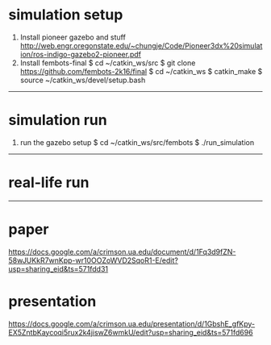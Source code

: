 # simulation setup

1. Install pioneer gazebo and stuff
    http://web.engr.oregonstate.edu/~chungje/Code/Pioneer3dx%20simulation/ros-indigo-gazebo2-pioneer.pdf
2. Install fembots-final
    $ cd ~/catkin_ws/src
    $ git clone https://github.com/fembots-2k16/final
    $ cd ~/catkin_ws
    $ catkin_make
    $ source ~/catkin_ws/devel/setup.bash

--------------------------------------------------------------------------------

# simulation run

1. run the gazebo setup
    $ cd ~/catkin_ws/src/fembots
    $ ./run_simulation

--------------------------------------------------------------------------------

# real-life run

--------------------------------------------------------------------------------

# paper
https://docs.google.com/a/crimson.ua.edu/document/d/1Fq3d9fZN-58wJUKkR7wnKpp-wr10OOZoWVD2SqoR1-E/edit?usp=sharing_eid&ts=571fdd31

# presentation
https://docs.google.com/a/crimson.ua.edu/presentation/d/1GbshE_gfKpy-EX5ZntbKaycoqi5rux2k4jiswZ6wmkU/edit?usp=sharing_eid&ts=571fd696
